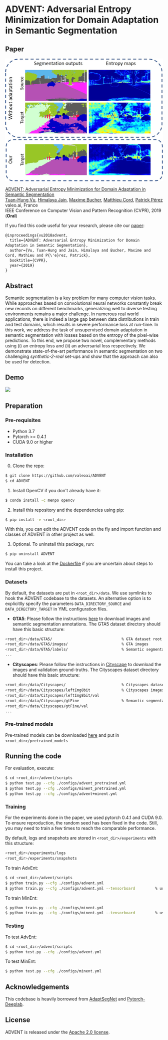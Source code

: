 # ADVENT: Adversarial Entropy Minimization for Domain Adaptation in Semantic Segmentation

## Paper
![](./teaser.jpg)

[ADVENT: Adversarial Entropy Minimization for Domain Adaptation in Semantic Segmentation](https://arxiv.org/abs/1811.12833)  
 [Tuan-Hung Vu](https://tuanhungvu.github.io/),  [Himalaya Jain](https://himalayajain.github.io/), [Maxime Bucher](https://maximebucher.github.io/), [Matthieu Cord](http://webia.lip6.fr/~cord/), [Patrick Pérez](https://ptrckprz.github.io/)  
 valeo.ai, France  
 IEEE Conference on Computer Vision and Pattern Recognition (CVPR), 2019 (**Oral**)

If you find this code useful for your research, please cite our [paper](https://arxiv.org/abs/1811.12833):

```
@inproceedings{vu2018advent,
  title={ADVENT: Adversarial Entropy Minimization for Domain Adaptation in Semantic Segmentation},
  author={Vu, Tuan-Hung and Jain, Himalaya and Bucher, Maxime and Cord, Mathieu and P{\'e}rez, Patrick},
  booktitle={CVPR},
  year={2019}
}
```

## Abstract
Semantic segmentation is a key problem for many computer vision tasks. While approaches based on convolutional neural networks constantly break new records on different benchmarks, generalizing well to diverse testing environments remains a major challenge. In numerous real world applications, there is indeed a large gap between data distributions in train and test domains, which results in severe performance loss at run-time. In this work, we address the task of unsupervised domain adaptation in semantic segmentation with losses based on the entropy of the pixel-wise predictions. To this end, we propose two novel, complementary methods using (i) an entropy loss and (ii) an adversarial loss respectively. We demonstrate state-of-the-art performance in semantic segmentation on two challenging *synthetic-2-real* set-ups and show that the approach can also be used for detection.

## Demo
[![](http://img.youtube.com/vi/Ihmz0yEqrq0/0.jpg)](http://www.youtube.com/watch?v=Ihmz0yEqrq0 "")

## Preparation

### Pre-requisites
* Python 3.7
* Pytorch >= 0.4.1
* CUDA 9.0 or higher

### Installation
0. Clone the repo:
```bash
$ git clone https://github.com/valeoai/ADVENT
$ cd ADVENT
```

1. Install OpenCV if you don't already have it:

```bash
$ conda install -c menpo opencv
```

2. Install this repository and the dependencies using pip:
```bash
$ pip install -e <root_dir>
```

With this, you can edit the ADVENT code on the fly and import function 
and classes of ADVENT in other project as well.

3. Optional. To uninstall this package, run:
```bash
$ pip uninstall ADVENT
```

You can take a look at the [Dockerfile](./Dockerfile) if you are uncertain about steps to install this project.

### Datasets
By default, the datasets are put in ```<root_dir>/data```. We use symlinks to hook the ADVENT codebase to the datasets. An alternative option is to explicitlly specify the parameters ```DATA_DIRECTORY_SOURCE``` and ```DATA_DIRECTORY_TARGET``` in YML configuration files.

* **GTA5**: Please follow the instructions [here](https://download.visinf.tu-darmstadt.de/data/from_games/) to download images and semantic segmentation annotations. The GTA5 dataset directory should have this basic structure:
```bash
<root_dir>/data/GTA5/                               % GTA dataset root
<root_dir>/data/GTA5/images/                        % GTA images
<root_dir>/data/GTA5/labels/                        % Semantic segmentation labels
...
```

* **Cityscapes**: Please follow the instructions in [Cityscape](https://www.cityscapes-dataset.com/) to download the images and validation ground-truths. The Cityscapes dataset directory should have this basic structure:
```bash
<root_dir>/data/Cityscapes/                         % Cityscapes dataset root
<root_dir>/data/Cityscapes/leftImg8bit              % Cityscapes images
<root_dir>/data/Cityscapes/leftImg8bit/val
<root_dir>/data/Cityscapes/gtFine                   % Semantic segmentation labels
<root_dir>/data/Cityscapes/gtFine/val
...
```

### Pre-trained models
Pre-trained models can be downloaded [here](https://github.com/valeoai/ADVENT/releases) and put in ```<root_dir>/pretrained_models```

## Running the code
For evaluation, execute:
```bash
$ cd <root_dir>/advent/scripts
$ python test.py --cfg ./configs/advent_pretrained.yml
$ python test.py --cfg ./configs/minent_pretrained.yml
$ python test.py --cfg ./configs/advent+minent.yml
```

### Training
For the experiments done in the paper, we used pytorch 0.4.1 and CUDA 9.0. To ensure reproduction, the random seed has been fixed in the code. Still, you may need to train a few times to reach the comparable performance.

By default, logs and snapshots are stored in ```<root_dir>/experiments``` with this structure:
```bash
<root_dir>/experiments/logs
<root_dir>/experiments/snapshots
```

To train AdvEnt:
```bash
$ cd <root_dir>/advent/scripts
$ python train.py --cfg ./configs/advent.yml
$ python train.py --cfg ./configs/advent.yml --tensorboard         % using tensorboard
```
To train MinEnt:
```bash
$ python train.py --cfg ./configs/minent.yml
$ python train.py --cfg ./configs/minent.yml --tensorboard         % using tensorboard
```

### Testing
To test AdvEnt:
```bash
$ cd <root_dir>/advent/scripts
$ python test.py --cfg ./configs/advent.yml
```
To test MinEnt:
```bash
$ python test.py --cfg ./configs/minent.yml
```

## Acknowledgements
This codebase is heavily borrowed from [AdaptSegNet](https://github.com/wasidennis/AdaptSegNet) and [Pytorch-Deeplab](https://github.com/speedinghzl/Pytorch-Deeplab).

## License
ADVENT is released under the [Apache 2.0 license](./LICENSE).
